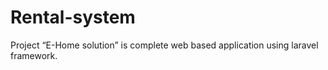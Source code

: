 # Rental-system
Project “E-Home solution” is complete web based application using laravel framework. 
